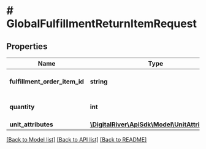 # # GlobalFulfillmentReturnItemRequest

## Properties

Name | Type | Description | Notes
------------ | ------------- | ------------- | -------------
**fulfillment_order_item_id** | **string** | The identifier of the item. | 
**quantity** | **int** | The number of items. | 
**unit_attributes** | [**\DigitalRiver\ApiSdk\Model\UnitAttributes[]**](UnitAttributes.md) |  | [optional] 

[[Back to Model list]](../../README.md#documentation-for-models) [[Back to API list]](../../README.md#documentation-for-api-endpoints) [[Back to README]](../../README.md)


